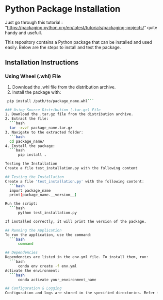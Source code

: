 # Python Package Installation

Just go through this tutorial : "https://packaging.python.org/en/latest/tutorials/packaging-projects/" quite handy and usefull.

This repository contains a Python package that can be installed and used easily. Below are the steps to install and test the package.

## Installation Instructions
### Using Wheel (.whl) File
1. Download the .whl file from the distribution archive.
2. Install the package with:

  ```bash
   pip install /path/to/package_name.whl```

### Using Source Distribution (.tar.gz) File
1. Download the .tar.gz file from the distribution archive.
2. Extract the file:
    ```bash
    tar -xvzf package_name.tar.gz
3. Navigate to the extracted folder:
    ```bash
    cd package_name/
4. Install the package:
    ```bash
        pip install .

Testing the Installation
Create a file test_installation.py with the following content

## Testing the Installation
Create a file 'test_installation.py' with the following content:
    ```bash
    import package_name
    print(package_name.__version__)

Run the script:
    ```bash
        python test_installation.py

If installed correctly, it will print the version of the package.

## Running the Application
To run the application, use the command:
    ```bash
        command

## Dependencies
Dependencies are listed in the env.yml file. To install them, run:
    ```bash
        conda env create -f env.yml
Activate the environment:
    ```bash
        conda activate your_environment_name

## Configuration & Logging
Configuration and logs are stored in the specified directories. Refer to the documentation for detailed instructions on how to modify settings or view logs.



